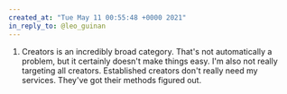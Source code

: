 ```yaml
---
created_at: "Tue May 11 00:55:48 +0000 2021"
in_reply_to: @leo_guinan
---
```


1. Creators is an incredibly broad category. That's not automatically a problem, but it certainly doesn't make things easy. I'm also not really targeting all creators. Established creators don't really need my services. They've got their methods figured out.